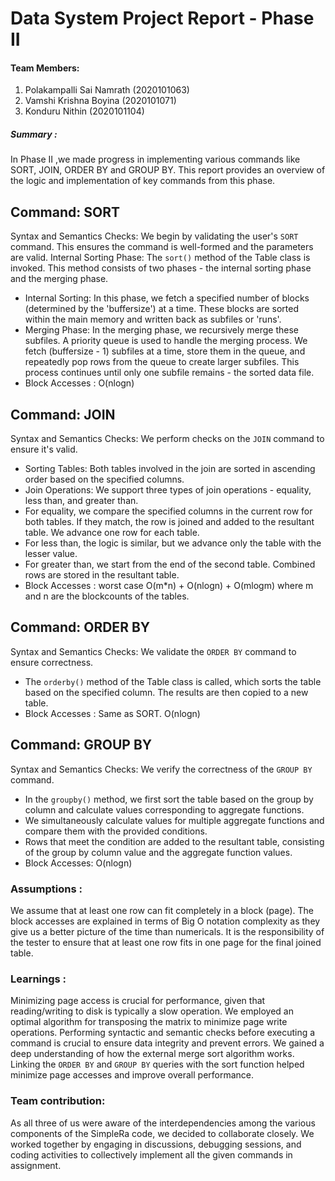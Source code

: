# Data System Project Report - Phase II

#### Team Members:

1. Polakampalli Sai Namrath (2020101063)
2. Vamshi Krishna Boyina (2020101071)
3. Konduru Nithin (2020101104)



##### Summary : 

In Phase II ,we made progress in implementing various commands like SORT, JOIN, ORDER BY and GROUP BY. This report provides an overview of the logic and implementation of key commands from this phase.


## Command: SORT

Syntax and Semantics Checks: We begin by validating the user's `SORT` command. This ensures the command is well-formed and the parameters are valid.
Internal Sorting Phase: The `sort()` method of the Table class is invoked. This method consists of two phases - the internal sorting phase and the merging phase.
- Internal Sorting: In this phase, we fetch a specified number of blocks (determined by the 'buffersize') at a time. These blocks are sorted within the main memory and written back as subfiles or 'runs'. 
- Merging Phase: In the merging phase, we recursively merge these subfiles. A priority queue is used to handle the merging process. We fetch (buffersize - 1) subfiles at a time, store them in the queue, and repeatedly pop rows from the queue to create larger subfiles. This process continues until only one subfile remains - the sorted data file.
- Block Accesses : O(nlogn) 

## Command: JOIN


Syntax and Semantics Checks: We perform checks on the `JOIN` command to ensure it's valid.
- Sorting Tables: Both tables involved in the join are sorted in ascending order based on the specified columns.
- Join Operations: We support three types of join operations - equality, less than, and greater than.
- For equality, we compare the specified columns in the current row for both tables. If they match, the row is joined and added to the resultant table. We advance one row for each table.
- For less than, the logic is similar, but we advance only the table with the lesser value.
- For greater than, we start from the end of the second table.
 Combined rows are stored in the resultant table.
- Block Accesses : worst case O(m*n) + O(nlogn) + O(mlogm) where m and n are the blockcounts of the tables.




## Command: ORDER BY


Syntax and Semantics Checks: We validate the `ORDER BY` command to ensure correctness.
- The `orderby()` method of the Table class is called, which sorts the table based on the specified column. The results are then copied to a new table.
- Block Accesses : Same as SORT. O(nlogn) 

## Command: GROUP BY

Syntax and Semantics Checks: We verify the correctness of the `GROUP BY` command.
- In the `groupby()` method, we first sort the table based on the group by column and calculate values corresponding to aggregate functions.
- We simultaneously calculate values for multiple aggregate functions and compare them with the provided conditions.
- Rows that meet the condition are added to the resultant table, consisting of the group by column value and the aggregate function values.
- Block Accesses: O(nlogn)

### Assumptions : 

 We assume that at least one row can fit completely in a block (page).
The block accesses are explained in terms of Big O notation complexity as they give us a better picture of the time than numericals.
 It is the responsibility of the tester to ensure that at least one row fits in one page for the final joined table.


### Learnings :

Minimizing page access is crucial for performance, given that reading/writing to disk is typically a slow operation.
We employed an optimal algorithm for transposing the matrix to minimize page write operations.
Performing syntactic and semantic checks before executing a command is crucial to ensure data integrity and prevent errors.
 We gained a deep understanding of how the external merge sort algorithm works.
Linking the `ORDER BY` and `GROUP BY` queries with the sort function helped minimize page accesses and improve overall performance.


### Team contribution:

As all three of us were aware of the interdependencies among the various components of the SimpleRa code, we decided to collaborate closely. We worked together by engaging in discussions, debugging sessions, and coding activities to collectively implement all the given commands in assignment.

